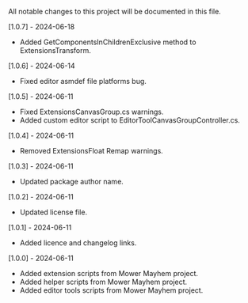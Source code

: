 All notable changes to this project will be documented in this file.

[1.0.7] - 2024-06-18
 - Added GetComponentsInChildrenExclusive method to ExtensionsTransform.

[1.0.6] - 2024-06-14
 - Fixed editor asmdef file platforms bug.
 
[1.0.5] - 2024-06-11
 - Fixed ExtensionsCanvasGroup.cs warnings.
 - Added custom editor script to EditorToolCanvasGroupController.cs.

[1.0.4] - 2024-06-11
 - Removed ExtensionsFloat Remap warnings.

[1.0.3] - 2024-06-11
 - Updated package author name.

[1.0.2] - 2024-06-11
 - Updated license file.

[1.0.1] - 2024-06-11
 - Added licence and changelog links.
 
[1.0.0] - 2024-06-11
 - Added extension scripts from Mower Mayhem project.
 - Added helper scripts from Mower Mayhem project.
 - Added editor tools scripts from Mower Mayhem project.